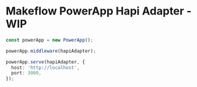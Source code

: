 # Makeflow PowerApp Hapi Adapter - WIP

```ts
const powerApp = new PowerApp();

powerApp.middleware(hapiAdapter);

powerApp.serve(hapiAdapter, {
  host: 'http://localhost',
  port: 3000,
});
```

